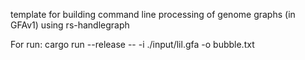 template for building command line processing of genome graphs (in GFAv1) using rs-handlegraph

For run: cargo run --release -- -i ./input/lil.gfa -o bubble.txt
